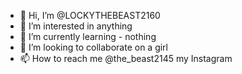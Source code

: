 - 👋 Hi, I’m @LOCKYTHEBEAST2160
- 👀 I’m interested in anything 
- 🌱 I’m currently learning - nothing 
- 💞️ I’m looking to collaborate on a girl
- 📫 How to reach me @the_beast2145 my Instagram 

<!---
LOCKYTHEBEAST2160/LOCKYTHEBEAST2160 is a ✨ special ✨ repository because its `README.md` (this file) appears on your GitHub profile.
You can click the Preview link to take a look at your changes.
--->
